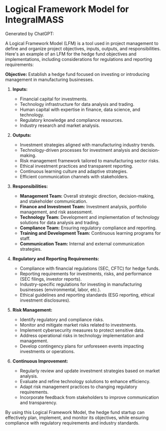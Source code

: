 # Logical Framework Model for IntegralMASS

Generated by ChatGPT:

A Logical Framework Model (LFM) is a tool used in project management to define and organize project objectives, inputs, outputs, and responsibilities. Here's an example of an LFM for the hedge fund objectives and implementations, including considerations for regulations and reporting requirements:

**Objective:** Establish a hedge fund focused on investing or introducing management in manufacturing businesses.

1. **Inputs:**
   - Financial capital for investments.
   - Technology infrastructure for data analysis and trading.
   - Human capital with expertise in finance, data science, and technology.
   - Regulatory knowledge and compliance resources.
   - Industry research and market analysis.

2. **Outputs:**
   - Investment strategies aligned with manufacturing industry trends.
   - Technology-driven processes for investment analysis and decision-making.
   - Risk management framework tailored to manufacturing sector risks.
   - Ethical investment practices and transparent reporting.
   - Continuous learning culture and adaptive strategies.
   - Efficient communication channels with stakeholders.

3. **Responsibilities:**
   - **Management Team:** Overall strategic direction, decision-making, and stakeholder communication.
   - **Finance and Investment Team:** Investment analysis, portfolio management, and risk assessment.
   - **Technology Team:** Development and implementation of technology solutions for data analysis and trading.
   - **Compliance Team:** Ensuring regulatory compliance and reporting.
   - **Training and Development Team:** Continuous learning programs for staff.
   - **Communication Team:** Internal and external communication strategies.

4. **Regulatory and Reporting Requirements:**
   - Compliance with financial regulations (SEC, CFTC) for hedge funds.
   - Reporting requirements for investments, risks, and performance (SEC filings, investor reports).
   - Industry-specific regulations for investing in manufacturing businesses (environmental, labor, etc.).
   - Ethical guidelines and reporting standards (ESG reporting, ethical investment disclosures).

5. **Risk Management:**
   - Identify regulatory and compliance risks.
   - Monitor and mitigate market risks related to investments.
   - Implement cybersecurity measures to protect sensitive data.
   - Address operational risks in technology implementation and management.
   - Develop contingency plans for unforeseen events impacting investments or operations.

6. **Continuous Improvement:**
   - Regularly review and update investment strategies based on market analysis.
   - Evaluate and refine technology solutions to enhance efficiency.
   - Adapt risk management practices to changing regulatory requirements.
   - Incorporate feedback from stakeholders to improve communication and transparency.

By using this Logical Framework Model, the hedge fund startup can effectively plan, implement, and monitor its objectives, while ensuring compliance with regulatory requirements and industry standards.